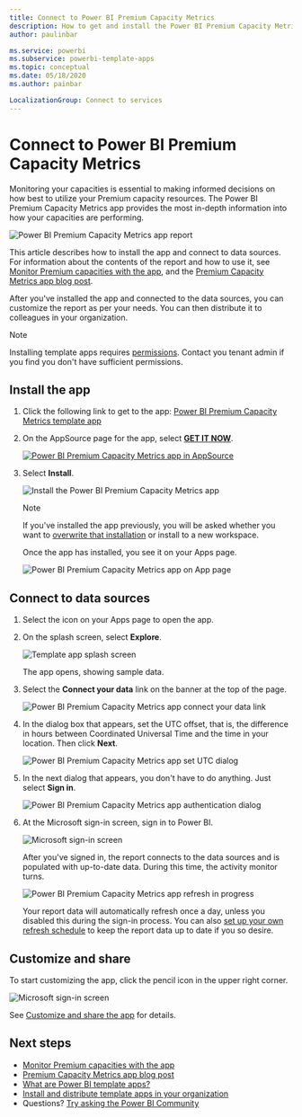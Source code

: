 ```yaml
---
title: Connect to Power BI Premium Capacity Metrics
description: How to get and install the Power BI Premium Capacity Metrics template app, and how to connect to data
author: paulinbar

ms.service: powerbi
ms.subservice: powerbi-template-apps
ms.topic: conceptual
ms.date: 05/18/2020
ms.author: painbar

LocalizationGroup: Connect to services
---
```

# Connect to Power BI Premium Capacity Metrics
Monitoring your capacities is essential to making informed decisions on how best to utilize your Premium capacity resources. The Power BI Premium Capacity Metrics app provides the most in-depth information into how your capacities are performing.

![Power BI Premium Capacity Metrics app report](media/service-connect-to-pbi-premium-capacity-metrics/service-pbi-premium-capacity-metrics-app-report.png)

This article describes how to install the app and connect to data sources. For information about the contents of the report and how to use it, see [Monitor Premium capacities with the app](../service-admin-premium-monitor-capacity.md), and the [Premium Capacity Metrics app blog post](https://powerbi.microsoft.com/blog/premium-capacity-metrics-app-new-health-center-with-kpis-to-explore-relevant-metrics-and-steps-to-mitigate-issues/).

After you've installed the app and connected to the data sources, you can customize the report as per your needs. You can then distribute it to colleagues in your organization.

> [!NOTE]
> Installing template apps requires [permissions](./service-template-apps-install-distribute.md#prerequisites). Contact you tenant admin if you find you don't have sufficient permissions.

## Install the app

1. Click the following link to get to the app: [Power BI Premium Capacity Metrics template app](https://app.powerbi.com/groups/me/getapps/services/pbi_pcmm.capacity-metrics-dxt)

1. On the AppSource page for the app, select [**GET IT NOW**](https://app.powerbi.com/groups/me/getapps/services/pbi_pcmm.capacity-metrics-dxt).

    [![Power BI Premium Capacity Metrics app in AppSource](media/service-connect-to-pbi-premium-capacity-metrics/service-pbi-premium-capacity-metrics-app-appsource-get-it-now.png)](https://app.powerbi.com/groups/me/getapps/services/pbi_pcmm.capacity-metrics-dxt)

1. Select **Install**. 

    ![Install the Power BI Premium Capacity Metrics app](media/service-connect-to-pbi-premium-capacity-metrics/service-pbi-premium-capacity-metric-select-install.png)

    > [!NOTE]
    > If you've installed the app previously, you will be asked whether you want to [overwrite that installation](./service-template-apps-install-distribute.md#update-a-template-app) or install to a new workspace.

    Once the app has installed, you see it on your Apps page.

   ![Power BI Premium Capacity Metrics app on App page](media/service-connect-to-pbi-premium-capacity-metrics/service-pbi-premium-capacity-metrics-app-apps-page-icon.png)

## Connect to data sources

1. Select the icon on your Apps page to open the app.

1. On the splash screen, select **Explore**.

   ![Template app splash screen](media/service-connect-to-pbi-premium-capacity-metrics/service-pbi-premium-capacity-metrics-app-splash-screen.png)

   The app opens, showing sample data.

1. Select the **Connect your data** link on the banner at the top of the page.

   ![Power BI Premium Capacity Metrics app connect your data link](media/service-connect-to-pbi-premium-capacity-metrics/service-pbi-premium-capacity-metrics-app-connect-data.png)

1. In the dialog box that appears, set the UTC offset, that is, the difference in hours between Coordinated Universal Time and the time in your location. Then click **Next**.
  
   ![Power BI Premium Capacity Metrics app set UTC dialog](media/service-connect-to-pbi-premium-capacity-metrics/service-pbi-premium-capacity-metrics-app-setutc-dialog.png)

1. In the next dialog that appears, you don't have to do anything. Just select **Sign in**.

   ![Power BI Premium Capacity Metrics app authentication dialog](media/service-connect-to-pbi-premium-capacity-metrics/service-pbi-premium-capacity-metrics-app-authentication-dialog.png)

1. At the Microsoft sign-in screen, sign in to Power BI.

   ![Microsoft sign-in screen](media/service-connect-to-pbi-premium-capacity-metrics/service-pbi-premium-capacity-metrics-app-microsoft-login.png)

   After you've signed in, the report connects to the data sources and is populated with up-to-date data. During this time, the activity monitor turns.

   ![Power BI Premium Capacity Metrics app refresh in progress](media/service-connect-to-pbi-premium-capacity-metrics/service-pbi-premium-capacity-metrics-app-refresh-monitor.png)

   Your report data will automatically refresh once a day, unless you disabled this during the sign-in process. You can also [set up your own refresh schedule](./refresh-scheduled-refresh.md) to keep the report data up to date if you so desire.

## Customize and share

To start customizing the app, click the pencil icon in the upper right corner.

 ![Microsoft sign-in screen](media/service-connect-to-pbi-premium-capacity-metrics/service-pbi-premium-capacity-metrics-app-customize.png)

See [Customize and share the app](./service-template-apps-install-distribute.md#customize-and-share-the-app) for details.

## Next steps
* [Monitor Premium capacities with the app](../admin/service-admin-premium-monitor-capacity.md)
* [Premium Capacity Metrics app blog post](https://powerbi.microsoft.com/blog/premium-capacity-metrics-app-new-health-center-with-kpis-to-explore-relevant-metrics-and-steps-to-mitigate-issues/)
* [What are Power BI template apps?](./service-template-apps-overview.md)
* [Install and distribute template apps in your organization](./service-template-apps-install-distribute.md)
* Questions? [Try asking the Power BI Community](https://community.powerbi.com/)